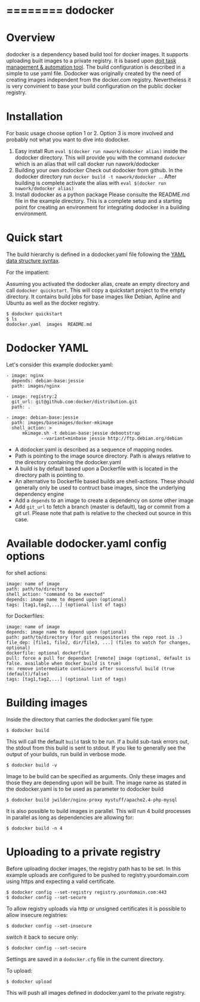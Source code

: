 ========
dodocker
========

Overview
========

dodocker is a dependency based build tool for docker images. It supports uploading 
built images to a private registry. It is based upon
[doit task management & automation tool](http://pydoit.org/). 
The build configuration is described in a simple to use yaml file.
Dodocker was originally created by the need of creating images independent from the docker.com registry.
Nevertheless it is very convinient to base your build configuration on the public docker registry.

Installation
============

For basic usage choose option 1 or 2. Option 3 is more involved and probably not what you want to dive into dodocker.

1. Easy install
Run `eval $(docker run nawork/dodocker alias)` inside the dodocker directory. This will provide you with
the command `dodocker` which is an alias that will call docker run nawork/dodocker
2. Building your own dodocker
Check out dodocker from github. In the dodocker directory run `docker build -t nawork/dodocker .`. 
After building is complete activate the alias with `eval $(docker run nawork/dodocker alias)`
3. Install dodocker as a python package
Please consulte the README.md file in the example directory. This is a complete setup
and a starting point for creating an environment for integrating dodocker in a building 
environment.

Quick start
===========

The build hierarchy is defined in a dodocker.yaml file following the
[YAML data structure syntax](http://www.yaml.org/start.html). 

For the impatient:

Assuming you activated the dodocker alias, create an empty directory and call `dodocker quickstart`.
This will copy a quickstart project to the empty directory. It contains build jobs for base images like
Debian, Apline and Ubuntu as well as the docker registry.

```
$ dodocker quickstart
$ ls
dodocker.yaml  images  README.md
```

Dodocker YAML
=============

Let's consider this example dodocker.yaml:

    - image: nginx
      depends: debian-base:jessie
      path: images/nginx
     
    - image: registry:2
      git_url: git@github.com:docker/distribution.git
      path: .

    - image: debian-base:jessie
      path: images/baseimages/docker-mkimage
      shell_action: >
          mkimage.sh -t debian-base:jessie debootstrap
	             --variant=minbase jessie http://ftp.debian.org/debian

* A dodocker.yaml is described as a sequence of mapping nodes.
* Path is pointing to the image source directory. Path is always relative to the directory containing
  the dodocker.yaml
* A build is by default based upon a Dockerfile with is located in the directory path is pointing to.
* An alternative to Dockerfile based builds are shell-actions. These should generally only be used
  to contruct base images, since the underlying dependency engine
* Add a `depends` to an image to create a dependency on some other image
* Add `git_url` to fetch a branch (master is default), tag or commit from a git url. Please note that
  path is relative to the checked out source in this case.

Available dodocker.yaml config options
======================================

for shell actions:

    image: name of image
    path: path/to/directory 
    shell_action: "command to be exected" 
    depends: image name to depend upon (optional)
    tags: [tag1,tag2,...] (optional list of tags)

for Dockerfiles:

    image: name of image
    depends: image name to depend upon (optional)
    path: path/to/directory (for git respositories the repo root is .) 
    file_dep: [file1, file2, dir/file3, ...] (files to watch for changes, optional)
    dockerfile: optional dockerfile
    pull: force a pull for dependant [remote] image (optional, default is false. available when docker_build is true)
    rm: remove intermediate containers after successful build (true (default)/false) 
    tags: [tag1,tag2,...] (optional list of tags)

Building images
===============

Inside the directory that carries the dodocker.yaml file type:

    $ dodocker build

This will call the default `build` task to be run. If a build sub-task errors out, the stdout
from this build is sent to stdout. If you like to generally see the output of your builds, run
build in verbose mode.

    $ dodocker build -v

Image to be build can be specified as arguments. Only these images and those they are depending upon
will be built. The image name as stated in the dodocker.yaml is to be used as parameter to dodocker build

    $ dodocker build jwilder/nginx-proxy mystuff/apache2.4-php-mysql

It is also possible to build images in parallel. This will run 4 build processes in parallel as long as
dependencies are allowing for:

    $ dodocker build -n 4

Uploading to a private registry
===============================

Before uploading docker images, the registry path has to be set. In this example uploads are
configured to be pushed to registry.yourdomain.com using https and expecting a valid certificate.

    $ dodocker config --set-registry registry.yourdomain.com:443
    $ dodocker config --set-secure

To allow registry uploads via http or unsigned certificates it is possible to allow insecure
registries:

    $ dodocker config --set-insecure

switch it back to secure only:

    $ dodocker config --set-secure

Settings are saved in a `dodocker.cfg` file in the current directory.

To upload:

    $ dodocker upload

This will push all images defined in dodocker.yaml to the private registry.


